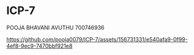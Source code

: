 # ICP-7
POOJA BHAVANI AVUTHU
700746936


https://github.com/pooja0079/ICP-7/assets/156731331/e540afa9-0f99-4ef8-9ec9-7470bbf921e8

